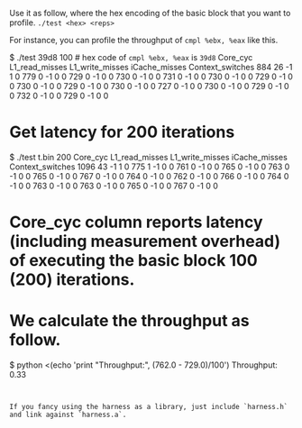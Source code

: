 Use it as follow, where <hex> the hex encoding of the basic block that you want to profile.
`./test <hex> <reps>`

For instance, you can profile the throughput of `cmpl %ebx, %eax` like this.

$ ./test 39d8 100 # hex code of `cmpl %ebx, %eax` is `39d8`
Core_cyc	L1_read_misses	L1_write_misses	iCache_misses	Context_switches
884	26	-1	1	0
779	0	-1	0	0
729	0	-1	0	0
730	0	-1	0	0
731	0	-1	0	0
730	0	-1	0	0
729	0	-1	0	0
730	0	-1	0	0
729	0	-1	0	0
730	0	-1	0	0
727	0	-1	0	0
730	0	-1	0	0
729	0	-1	0	0
732	0	-1	0	0
729	0	-1	0	0

# Get latency for 200 iterations 
$ ./test t.bin 200
Core_cyc	L1_read_misses	L1_write_misses	iCache_misses	Context_switches
1096	43	-1	1	0
775	1	-1	0	0
761	0	-1	0	0
765	0	-1	0	0
763	0	-1	0	0
765	0	-1	0	0
767	0	-1	0	0
764	0	-1	0	0
762	0	-1	0	0
766	0	-1	0	0
764	0	-1	0	0
763	0	-1	0	0
763	0	-1	0	0
765	0	-1	0	0
767	0	-1	0	0

# Core_cyc column reports latency (including measurement overhead) of executing the basic block 100 (200) iterations.
# We calculate the throughput as follow.
$ python <(echo 'print "Throughput:", (762.0 - 729.0)/100')
Throughput: 0.33
```


If you fancy using the harness as a library, just include `harness.h` and link against `harness.a`.
